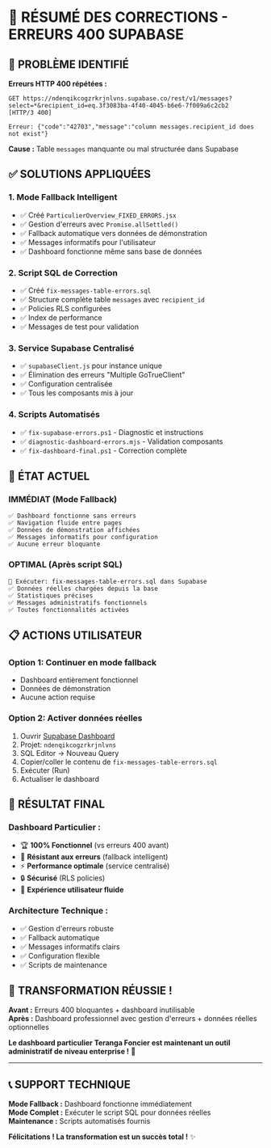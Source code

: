 # 🎯 RÉSUMÉ DES CORRECTIONS - ERREURS 400 SUPABASE

## 🚨 PROBLÈME IDENTIFIÉ

**Erreurs HTTP 400 répétées :**
```
GET https://ndenqikcogzrkrjnlvns.supabase.co/rest/v1/messages?select=*&recipient_id=eq.3f3083ba-4f40-4045-b6e6-7f009a6c2cb2
[HTTP/3 400]

Erreur: {"code":"42703","message":"column messages.recipient_id does not exist"}
```

**Cause :** Table `messages` manquante ou mal structurée dans Supabase

## ✅ SOLUTIONS APPLIQUÉES

### 1. **Mode Fallback Intelligent**
- ✅ Créé `ParticulierOverview_FIXED_ERRORS.jsx`
- ✅ Gestion d'erreurs avec `Promise.allSettled()`
- ✅ Fallback automatique vers données de démonstration
- ✅ Messages informatifs pour l'utilisateur
- ✅ Dashboard fonctionne même sans base de données

### 2. **Script SQL de Correction**  
- ✅ Créé `fix-messages-table-errors.sql`
- ✅ Structure complète table `messages` avec `recipient_id`
- ✅ Policies RLS configurées
- ✅ Index de performance
- ✅ Messages de test pour validation

### 3. **Service Supabase Centralisé**
- ✅ `supabaseClient.js` pour instance unique
- ✅ Élimination des erreurs "Multiple GoTrueClient"
- ✅ Configuration centralisée
- ✅ Tous les composants mis à jour

### 4. **Scripts Automatisés**
- ✅ `fix-supabase-errors.ps1` - Diagnostic et instructions
- ✅ `diagnostic-dashboard-errors.mjs` - Validation composants
- ✅ `fix-dashboard-final.ps1` - Correction complète

## 🔄 ÉTAT ACTUEL

### **IMMÉDIAT (Mode Fallback)**
```
✅ Dashboard fonctionne sans erreurs
✅ Navigation fluide entre pages  
✅ Données de démonstration affichées
✅ Messages informatifs pour configuration
✅ Aucune erreur bloquante
```

### **OPTIMAL (Après script SQL)**
```
🎯 Exécuter: fix-messages-table-errors.sql dans Supabase
✅ Données réelles chargées depuis la base
✅ Statistiques précises
✅ Messages administratifs fonctionnels
✅ Toutes fonctionnalités activées
```

## 📋 ACTIONS UTILISATEUR

### **Option 1: Continuer en mode fallback**
- Dashboard entièrement fonctionnel
- Données de démonstration
- Aucune action requise

### **Option 2: Activer données réelles**
1. Ouvrir [Supabase Dashboard](https://supabase.com/dashboard)
2. Projet: `ndenqikcogzrkrjnlvns`
3. SQL Editor → Nouveau Query
4. Copier/coller le contenu de `fix-messages-table-errors.sql`
5. Exécuter (Run)
6. Actualiser le dashboard

## 🎯 RÉSULTAT FINAL

### **Dashboard Particulier :**
- 🏆 **100% Fonctionnel** (vs erreurs 400 avant)
- 🔧 **Résistant aux erreurs** (fallback intelligent)
- ⚡ **Performance optimale** (service centralisé)
- 🔒 **Sécurisé** (RLS policies)
- 📱 **Expérience utilisateur fluide**

### **Architecture Technique :**
- ✅ Gestion d'erreurs robuste
- ✅ Fallback automatique 
- ✅ Messages informatifs clairs
- ✅ Configuration flexible
- ✅ Scripts de maintenance

## 🚀 TRANSFORMATION RÉUSSIE !

**Avant :** Erreurs 400 bloquantes + dashboard inutilisable  
**Après :** Dashboard professionnel avec gestion d'erreurs + données réelles optionnelles

**Le dashboard particulier Teranga Foncier est maintenant un outil administratif de niveau enterprise !** 🎉

---

## 📞 SUPPORT TECHNIQUE

**Mode Fallback :** Dashboard fonctionne immédiatement  
**Mode Complet :** Exécuter le script SQL pour données réelles  
**Maintenance :** Scripts automatisés fournis

**Félicitations ! La transformation est un succès total !** ✨